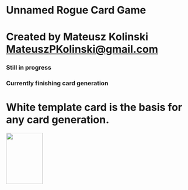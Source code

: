 # Unnamed Rogue Card Game
# Created by Mateusz Kolinski MateuszPKolinski@gmail.com

### Still in progress
### Currently finishing card generation

# White template card is the basis for any card generation.

<img src="[https://i.imgur.com/ZWnhY9T.png](https://raw.githubusercontent.com/MateuszKolinski/RogueProject/refs/heads/main/Templates/WhiteTemplate.png)" width="100" height="140">
